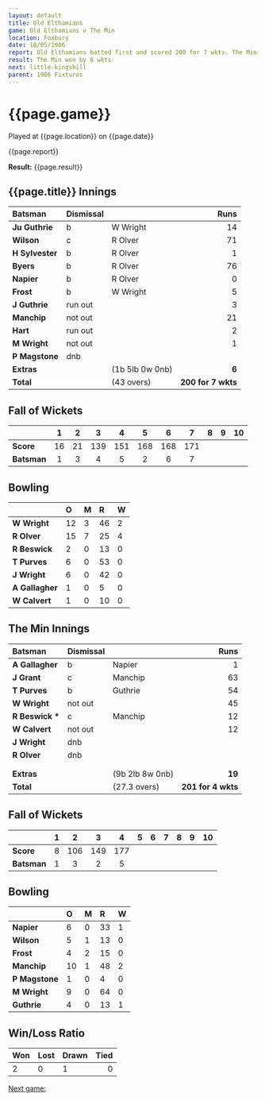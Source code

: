 ```yaml
---
layout: default
title: Old Elthamians
game: Old Elthamians v The Min
location: Foxbury
date: 18/05/1986
report: Old Elthamians batted first and scored 200 for 7 wkts. The Min replied with 201 for 4 wkts.
result: The Min won by 6 wkts
next: little-kingshill
parent: 1986 Fixtures
---
```


# {{page.game}}

Played at {{page.location}} on {{page.date}}

{{page.report}}

**Result:** {{page.result}}

## {{page.title}} Innings

| Batsman | Dismissal |  | Runs |
|:---|:---|---|---:|
| **Ju Guthrie** | b  | W Wright | 14 | 
| **Wilson** | c | R Olver | 71 | 
| **H Sylvester** | b | R Olver | 1 | 
| **Byers** | b | R Olver | 76 | 
| **Napier** | b | R Olver | 0 | 
| **Frost** | b | W Wright | 5 | 
| **J Guthrie** | run out |  | 3 | 
| **Manchip** | not out |  | 21 | 
| **Hart** | run out |  | 2 | 
| **M Wright** | not out |  | 1 | 
| **P Magstone** | dnb |  |  |
| **Extras** | | (1b 5lb 0w 0nb) | **6** | 
| **Total** | | (43 overs) | **200 for 7 wkts** | 

## Fall of Wickets

| | 1 | 2 | 3 | 4 | 5 | 6 | 7 | 8 | 9 | 10 |
|---|:---:|:---:|:---:|:---:|:---:|:---:|:---:|:---:|:---:|:---:|
| **Score** | 16 | 21 | 139 | 151 | 168 | 168 | 171 |  |  |  | 
| **Batsman** | 1 | 3 | 4 | 5 | 2 | 6 | 7 |  |  |  | 

## Bowling

| | O | M | R | W |
|---|:---|:---|:---|:---|
| **W Wright** | 12 | 3 | 46 | 2 | 
| **R Olver** | 15 | 7 | 25 | 4 |
| **R Beswick** | 2 | 0 | 13 | 0 | 
| **T Purves** | 6 | 0 | 53 | 0 | 
| **J Wright** | 6 | 0 | 42 | 0 |
| **A Gallagher** | 1 | 0 | 5 | 0 | 
| **W Calvert** | 1 | 0 | 10 | 0 | 

## The Min Innings

| Batsman | Dismissal |  | Runs |
|:---|:---|---|---:|
| **A Gallagher** | b | Napier | 1 | 
| **J Grant** | c | Manchip | 63 | 
| **T Purves** |b | Guthrie | 54 | 
| **W Wright** | not out |  | 45 | 
| **R Beswick &#42;** | c | Manchip | 12 | 
| **W Calvert** | not out |  | 12 | 
| **J Wright** | dnb |  |  | 
| **R Olver** | dnb | |  | 
|  |  |  |  |
|  |  |  |  | 
| **Extras** | | (9b 2lb 8w 0nb) | **19** | 
| **Total** | | (27.3 overs) | **201 for 4 wkts** | 

## Fall of Wickets

| | 1 | 2 | 3 | 4 | 5 | 6 | 7 | 8 | 9 | 10 |
|---|:---:|:---:|:---:|:---:|:---:|:---:|:---:|:---:|:---:|:---:|
| **Score** | 8 | 106 | 149 | 177 |  |  |  |  | | | 
| **Batsman** | 1 | 3 | 2 | 5 |  |  |  |  |  | | 

## Bowling

| | O | M | R | W |
|---|:---|:---|:---|:---|
| **Napier** | 6 | 0 | 33 | 1 | 
| **Wilson** | 5 | 1 | 13 | 0 | 
| **Frost** | 4 | 2 | 15 | 0 | 
| **Manchip** | 10 | 1 | 48 | 2 | 
| **P Magstone** | 1 | 0 | 4 | 0 |
| **M Wright** | 9 | 0 | 64 | 0 |
| **Guthrie** | 4 | 0 | 13 | 1 |

## Win/Loss Ratio

| Won | Lost | Drawn | Tied |
|:---|:---|:---|---:|
| 2 | 0 | 1 | 0 |

[Next game:]({{page.next}})